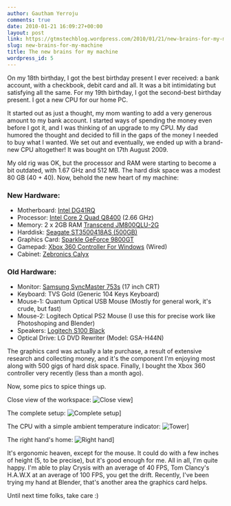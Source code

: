 ```yaml
---
author: Gautham Yerroju
comments: true
date: 2010-01-21 16:09:27+00:00
layout: post
link: https://gtmstechblog.wordpress.com/2010/01/21/new-brains-for-my-machine/
slug: new-brains-for-my-machine
title: The new brains for my machine
wordpress_id: 5
---
```


On my 18th birthday, I got the best birthday present I ever received: a bank account, with a checkbook, debit card and all. It was a bit intimidating but satisfying all the same. For my 19th birthday, I got the second-best birthday present. I got a new CPU for our home PC.

It started out as just a thought, my mom wanting to add a very generous amount to my bank account. I started ways of spending the money even before I got it, and I was thinking of an upgrade to my CPU. My dad humored the thought and decided to fill in the gaps of the money I needed to buy what I wanted. We set out and eventually, we ended up with a brand-new CPU altogether! It was bought on 17th August 2009.

My old rig was OK, but the processor and RAM were starting to become a bit outdated, with 1.67 GHz and 512 MB. The hard disk space was a modest 80 GB (40 + 40). Now, behold the new heart of my machine:

### New Hardware:

*   Motherboard: [Intel DG41RQ](http://www.intel.com/products/desktop/motherboards/DG41RQ/DG41RQ-overview.htm)
*   Processor: [Intel Core 2 Quad Q8400](http://ark.intel.com/Product.aspx?id=38512) (2.66 GHz)
*   Memory: 2 x 2GB RAM [Transcend JM800QLU-2G](http://ec.transcendusa.com/product/ItemDetail.asp?ItemID=JM800QLU-2G)
*   Harddisk: [Seagate ST3500418AS (500GB)](http://www.seagate.com/ww/v/index.jsp?name=barracuda-7200-12-sata-3-0-gb/s-500gb-hd-st3500418as&amp;vgnextoid=c501895c8ccce110VgnVCM100000f5ee0a0aRCRD&amp;locale=en-US&amp;reqPage=Model&amp;modelReqTab=Features)
*   Graphics Card: [Sparkle GeForce 9800GT](http://www.sparkle.com.tw/product_detail.asp?id=76&amp;sub_id=323)
*   Gamepad: [Xbox 360 Controller For Windows](http://www.microsoft.com/hardware/gaming/ProductDetails.aspx?pid=091) (Wired)
*   Cabinet: [Zebronics Calyx](http://www.zebronics.net/Zeb_Calyx.asp)

### Old Hardware:

*   Monitor: [Samsung SyncMaster 753s](http://www.techtree.com/India/Reviews/Samsung_Syncmaster_753s/551-46909-630.html) (17 inch CRT)
*   Keyboard: TVS Gold (Generic 104 Keys Keyboard)
*   Mouse-1: Quantum Optical USB Mouse (Mostly for general work, it's crude, but fast)
*   Mouse-2: Logitech Optical PS2 Mouse (I use this for precise work like Photoshoping and Blender)
*   Speakers: [Logitech S100 Black](http://www.amazon.co.uk/Logitech-S100-Black-Speakers-2-0/dp/B0007SQKEA)
*   Optical Drive: LG DVD Rewriter (Model: GSA-H44N)

The graphics card was actually a late purchase, a result of extensive research and collecting money, and it's the component I'm enjoying most along with 500 gigs of hard disk space. Finally, I bought the Xbox 360 controller very recently (less than a month ago).

Now, some pics to spice things up.

Close view of the workspace:
![Close view](img/post-images/2010-01-21-new-brains-for-my-machine/close_view.jpg)]

The complete setup:
![Complete setup](img/post-images/2010-01-21-new-brains-for-my-machine/complete_setup.jpg)]

The CPU with a simple ambient temperature indicator:
![Tower](img/post-images/2010-01-21-new-brains-for-my-machine/tower.jpg)]

The right hand's home:
![Right hand](img/post-images/2010-01-21-new-brains-for-my-machine/right_hand_home.jpg)]

It's ergonomic heaven, except for the mouse. It could do with a few inches of height (5, to be precise), but it's good enough for me. All in all, I'm quite happy. I'm able to play Crysis with an average of 40 FPS, Tom Clancy's H.A.W.X at an average of 100 FPS, you get the drift. Recently, I've been trying my hand at Blender, that's another area the graphics card helps.

Until next time folks, take care :)
